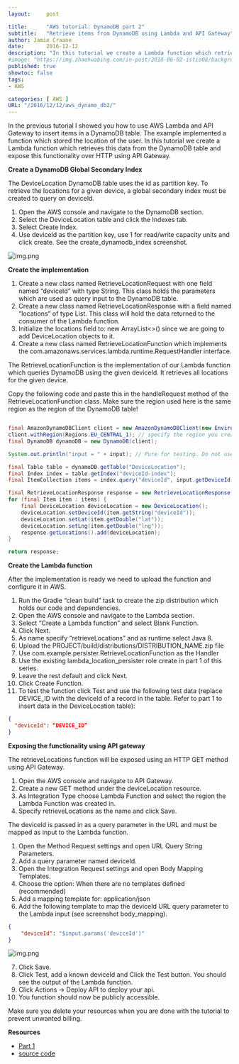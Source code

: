 ```yaml
---
layout:     post

title:      "AWS tutorial: DynamoDB part 2"
subtitle:   "Retrieve items from DynamoDB using Lambda and API Gateway"
author: Jamie Craane
date:       2016-12-12
description: "In this tutorial we create a Lambda function which retrieves this data from the DynamoDB table and expose this functionality over HTTP using API Gateway."
#image: "https://img.zhaohuabing.com/in-post/2018-06-02-istio08/background.jpg"
published: true
showtoc: false
tags:
- AWS

categories: [ AWS ]
URL: "/2016/12/12/aws_dynamo_db2/"
---
```

In the previous tutorial I showed you how to use AWS Lambda and API Gateway to insert items in a DynamoDB table. The example implemented a function which stored the location of the user. In this tutorial we create a Lambda function which retrieves this data from the DynamoDB table and expose this functionality over HTTP using API Gateway.

**Create a DynamoDB Global Secondary Index**

The DeviceLocation DynamoDB table uses the id as partition key. To retrieve the locations for a given device, a global secondary index must be created to query on deviceId.

1. Open the AWS console and navigate to the DynamoDB section.
2. Select the DeviceLocation table and click the Indexes tab.
3. Select Create Index.
4. Use deviceId as the partition key, use 1 for read/write capacity units and click create. See the create_dynamodb_index screenshot.

![img.png](/img/posts/dynamodb-create-index.png)

**Create the implementation**

1. Create a new class named RetrieveLocationRequest with one field named “deviceId” with type String. This class holds the parameters which are used as query input to the  DynamoDB table.
2. Create a new class named RetrieveLocationResponse with a field named “locations” of type List. This class will hold the data returned to the consumer of the Lambda function.
3. Initialize the locations field to: new ArrayList<>() since we are going to add DeviceLocation objects to it.
4. Create a new class named RetrieveLocationFunction which implements the com.amazonaws.services.lambda.runtime.RequestHandler interface.

The RetrieveLocationFunction is the implementation of our Lambda function which queries DynamoDB using the given deviceId. It retrieves all locations for the given device.

Copy the following code and paste this in the handleRequest method of the RetrieveLocationFunction class. Make sure the region used here is the same region as the region of the DynamoDB table!

```java

final AmazonDynamoDBClient client = new AmazonDynamoDBClient(new EnvironmentVariableCredentialsProvider());
client.withRegion(Regions.EU_CENTRAL_1); // specify the region you created the table in.
final DynamoDB dynamoDB = new DynamoDB(client);

System.out.println("input = " + input); // Pure for testing. Do not use System.out in production code

final Table table = dynamoDB.getTable("DeviceLocation");
final Index index = table.getIndex("deviceId-index");
final ItemCollection items = index.query("deviceId", input.getDeviceId());

final RetrieveLocationResponse response = new RetrieveLocationResponse();
for (final Item item : items) {
    final DeviceLocation deviceLocation = new DeviceLocation();
    deviceLocation.setDeviceId(item.getString("deviceId"));
    deviceLocation.setLat(item.getDouble("lat"));
    deviceLocation.setLng(item.getDouble("lng"));
    response.getLocations().add(deviceLocation);
}

return response;
```

**Create the Lambda function**

After the implementation is ready we need to upload the function and configure it in AWS.

1. Run the Gradle “clean build” task to create the zip distribution which holds our code and dependencies.
2. Open the AWS console and navigate to the Lambda section.
3. Select “Create a Lambda function” and select Blank Function.
4. Click Next.
5. As name specify “retrieveLocations” and as runtime select Java 8.
6. Upload the PROJECT/build/distributions/DISTRIBUTION_NAME.zip file
7. Use com.example.persister.RetrieveLocationFunction as the Handler
8. Use the existing lambda_location_persister role create in part 1 of this series.
9. Leave the rest default and click Next.
9. Click Create Function.
10. To test the function click Test and use the following test data (replace DEVICE_ID with the deviceId of a record in the table. Refer to part 1 to insert data in the DeviceLocation table):

```json
{
  "deviceId": “DEVICE_ID”
}
```

**Exposing the functionality using API gateway**

The retrieveLocations function will be exposed using an HTTP GET method using API Gateway.

1. Open the AWS console and navigate to API Gateway.
2. Create a new GET method under the deviceLocation resource.
3. As Integration Type choose Lambda Function and select the region the Lambda Function was created in.
4. Specify retrieveLocations as the name and click Save.

The deviceId is passed in as a query parameter in the URL and must be mapped as input to the Lambda function.

1. Open the Method Request settings and open URL Query String Parameters.
2. Add a query parameter named deviceId.
3. Open the Integration Request settings and open Body Mapping Templates.
4. Choose the option: When there are no templates defined (recommended)
5. Add a mapping template for: application/json
6. Add the following template to map the deviceId URL query parameter to the Lambda input (see screenshot body_mapping).

```json
{
    "deviceId": "$input.params('deviceId')"
}
```
![img.png](/img/posts/dynamodb-body-mapping.png)

7. Click Save.
8. Click Test, add a known deviceId and Click the Test button. You should see the output of the Lambda function.
9. Click Actions -> Deploy API to deploy your api.
10. You function should now be publicly accessible.

Make sure you delete your resources when you are done with the tutorial to prevent unwanted billing.

**Resources**

- [Part 1](/2016/12/02/aws_dynamo_db1/)
- [source code](https://github.com/jcraane/LambdaDynamoDBApiGateway)
